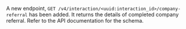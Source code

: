 A new endpoint, `GET /v4/interaction/<uuid:interaction_id>/company-referral` has been added. It returns the details
of completed company referral. Refer to the API documentation for the schema.
